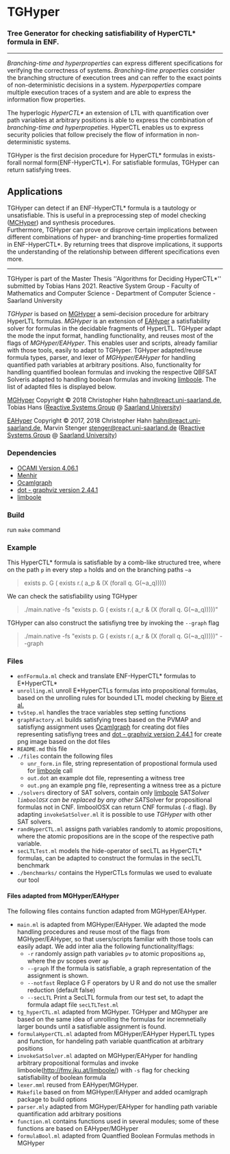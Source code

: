 # TGHyper
### Tree Generator for checking satisfiability of HyperCTL* formula in ENF.
****

*Branching-time and hyperproperties* can express different specifications for verifying the correctness of systems.
*Branching-time properties* consider the branching structure of execution trees and can reffer to the exact points of non-deterministic decisions in a system.
*Hyperpoperties* compare multiple execution traces of a system and are able to express the information flow properties.

The hyperlogic *HyperCTL\** an extension of LTL with quantification over path variables at arbitrary positions
is able to express the combination of *branching-time and hyperpropeties*.
HyperCTL enables us to express security policies that follow precisely the flow of information in non-deterministic systems.

TGHyper is the first decision procedure for HyperCTL* formulas in exists-forall normal form(ENF-HyperCTL*).
For satisfiable formulas, TGHyper can return satisfying trees.

## Applications
TGHyper can detect if an ENF-HyperCTL* formula is a tautology or unsatisfiable. 
This is useful in a preprocessing step of model checking ([MCHyper](https://www.react.uni-saarland.de/tools/mchyper/)) 
and synthesis procedures.  
Furthermore, TGHyper can prove or disprove certain implications between different combinations of hyper- and branching-time properties formalized in ENF-HyperCTL*.
By returning trees that disprove implications, it supports the understanding of the relationship between different specifications even more.
***
TGHyper is part of the Master Thesis ''Algorithms for Deciding HyperCTL*'' submitted by Tobias Hans 2021.
Reactive System Group - Faculty of Mathematics and Computer Science -  Department of Computer Science -  Saarland University

*TGHyper* is based on [MGHyper](https://www.react.uni-saarland.de/publications/mghyper.pdf) a semi-decision procedure for arbitrary HyperLTL formulas. 
*MGHyper* is an extension of [EAHyper](https://www.react.uni-saarland.de/tools/eahyper/) a satisfiability solver for formulas in the decidable fragments of HyperLTL.
TGHyper adapt the mode the input format, handling functionality, and reuses most of the flags of *MGHyper/EAHyper*. This enables user and scripts, already familiar with those tools,
easily to adapt to TGHyper.
TGHyper adapted/reuse formula types, parser, and lexer of *MGHyper/EAHyper* for handling quantified path variables at arbitrary positions.
Also, functionality for handling quantified boolean formulas and invoking the respective QBFSAT Solveris adapted to handling boolean formulas and invoking [limboole](http://fmv.jku.at/limboole/).
The list of adapted files is displayed below.


[MGHyper](https://www.react.uni-saarland.de/publications/mghyper.pdf) Copyright ©  2018 
Christopher Hahn <hahn@react.uni-saarland.de>, Tobias Hans ([Reactive Systems Group](https://www.react.uni-saarland.de/) @ [Saarland University](http://www.uni-saarland.de/nc/en/home.html))
  
[EAHyper](https://www.react.uni-saarland.de/tools/eahyper/) Copyright © 2017, 2018 
Christopher Hahn <hahn@react.uni-saarland.de>, Marvin Stenger <stenger@react.uni-saarland.de> ([Reactive Systems Group](https://www.react.uni-saarland.de/) @ [Saarland University](http://www.uni-saarland.de/nc/en/home.html))

### Dependencies  
* [OCAMl Version 4.06.1](https://opam.ocaml.org/packages/ocaml/ocaml.4.06.1/)
* [Menhir](http://gallium.inria.fr/~fpottier/menhir/)
* [Ocamlgraph](https://opam.ocaml.org/packages/ocamlgraph/ocamlgraph.1.8.8/)
* [dot - graphviz version 2.44.1](https://graphviz.org)
* [limboole](http://fmv.jku.at/limboole/)

### Build
run ``make`` command

### Example
This HyperCTL*  formula is satisfiable by a comb-like structured tree, where on the path ``p`` in every step ``a`` holds and on the branching paths ``~a``
> exists p. G ( exists r.( a_p & (X (forall q. G(~a_q)))))

We can check the satisfiability using TGHyper
> ./main.native -fs "exists p. G ( exists r.( a_r & (X (forall q. G(~a_q)))))"

TGHyper can also construct the satisfiyng tree by invoking the ``--graph`` flag
> ./main.native -fs "exists p. G ( exists r.( a_r & (X (forall q. G(~a_q)))))" --graph


### Files
* ``enfFormula.ml``     check and translate ENF-HyperCTL\* formulas to E\*HyperCTL\*
* ``unrolling.ml``      unroll E\*HyperCTLs formulas into propositional formulas, based on the unrolling rules for bounded LTL model checking by [Biere et al.](http://fmv.jku.at/papers/BiereCimattiClarkeStrichmanZhu-Advances-58-2003-preprint.pdf)
* ``tvStep.ml``         handles the trace variables step setting functions  
* ``graphFactory.ml``   builds satisfying trees based on the PVMAP and satisfiyng assignment
                    uses [Ocamlgraph](https://opam.ocaml.org/packages/ocamlgraph/ocamlgraph.1.8.8/) for creating dot files representing satisfiyng trees
                    and [dot - graphviz version 2.44.1](https://graphviz.org) for create png image based on the dot files
* ``README.md``         this file
* ``./files``    contain the following files
    - ``unr_form.in`` file, string representation of propostional formula used for [limboole](http://fmv.jku.at/limboole/) call
    - ``out.dot`` an example dot file, representing a witness tree
    - ``out.png`` an example png file, representing a witness tree as a picture
* ``./solvers``      directory of SAT solvers, contain only [limboole](http://fmv.jku.at/limboole/) SAT*Solver
                    ``limboolOSX`` can be replaced by any other SAT*Solver for propositional formulas not in CNF.
                    limboolOSX can return CNF formulas (``-d`` flag). By adapting ``invokeSatSolver.ml`` it is possible to use *TGHyper* with other SAT solvers.
* ``randHyperCTL.ml`` assigns path variables randomly to atomic propositions, where the atomic propositions are in the scope of the respective path variable. 
* ``secLTLTest.ml``     models the hide-operator of secLTL as HyperCTL* formulas, can be adapted to construct the formulas in the secLTL benchmark
* ``./benchmarks/`` contains the HyperCTLs formulas we used to evaluate our tool

#### Files adapted from MGHyper/EAHyper
The following files contains function adapted from MGHyper/EAHyper.                    
* ``main.ml`` is adapted from MGHyper/EAHyper. We adapted the mode handling procedures and reuse most of the flags from MGHyper/EAHyper, 
            so that users/scripts familiar with those tools can easily adapt.
            We add inter alia the following functionality/flags:
    - ``-r`` randomly assign path variables ``pv`` to atomic propositions ``ap``, where the pv scopes over ``ap``
    - ``--graph`` If the formula is satisfiable, a graph representation of the assignment is shown.
    - ``--notfast`` Replace G F operators by U R and do not use the smaller reduction (default false)
    - ``--secLTL`` Print a SecLTL formula from our test set, to adapt the formula adapt file ``secLTLTest.ml``
* ``tg_hyperCTL.ml``    adapted from MGHyper. TGHyper and MGhyper are based on the same idea of unrolling the formulas for incremnetially larger bounds until a satisfiable assignment is found.
* ``formulaHyperCTL.ml``    adapted from MGHyper/EAHyper HyperLTL types and function, for handeling path variable quantfication at arbitrary positions
* ``invokeSatSolver.ml``    adapted on MGHyper/EAHyper for handling arbitrary propositional formulas and
                            invoke limboole(http://fmv.jku.at/limboole/) with ``-s`` flag for checking satisfiability of boolean formula
* ``lexer.mml``  reused from EAHyper/MGHyper.
* ``Makefile``  based on from MGHyper/EAHyper and added ocamlgraph package to build options
* ``parser.mly`` adapted from MGHyper/EAHyper for handling path variable quantification add arbitrary positions
* ``function.ml``     contains functions used in several modules; some of these functions are based on EAHyper/MGHyper
* ``formulaBool.ml`` adapted from Quantfied Boolean Formulas methods in MGHyper






                                                                              
